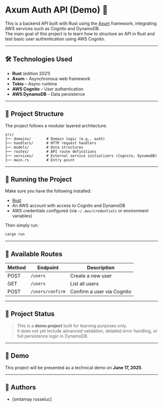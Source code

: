 # Axum Auth API (Demo) 🦀

This is a backend API built with Rust using the [Axum](https://github.com/tokio-rs/axum) framework, integrating AWS services such as Cognito and DynamoDB.  
The main goal of this project is to learn how to structure an API in Rust and test basic user authentication using AWS Cognito.

---

## 🛠️ Technologies Used

- **Rust** (edition 2021)
- **Axum** – Asynchronous web framework
- **Tokio** – Async runtime
- **AWS Cognito** – User authentication
- **AWS DynamoDB** – Data persistence

---

## 📂 Project Structure

The project follows a modular layered architecture:

```
src/
├── domains/       # Domain logic (e.g., auth)
├── handlers/      # HTTP request handlers
├── models/        # Data structures
├── routes/        # API route definitions
├── services/      # External service initializers (Cognito, DynamoDB)
├── main.rs        # Entry point
```

---

## 🚀 Running the Project

Make sure you have the following installed:

- [Rust](https://www.rust-lang.org/tools/install)
- An AWS account with access to Cognito and DynamoDB
- AWS credentials configured (via `~/.aws/credentials` or environment variables)

Then simply run:

```bash
cargo run
```

---

## 🔐 Available Routes

| Method | Endpoint          | Description                      |
|--------|-------------------|----------------------------------|
| POST   | `/users`          | Create a new user                |
| GET    | `/users`          | List all users                   |
| POST   | `/users/confirm`  | Confirm a user via Cognito       |

---

## 🧪 Project Status

> This is a **demo project** built for learning purposes only.  
It does not yet include advanced validation, detailed error handling, or full persistence logic in DynamoDB.

---

## 📅 Demo

This project will be presented as a technical demo on **June 17, 2025**.

---

## 👥 Authors

- [smtamay russeluc]
